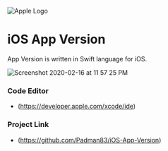 ![Apple Logo](https://user-images.githubusercontent.com/45048950/73131198-bca1e580-4041-11ea-8f8d-ebfd844f0e64.png) 

# iOS App Version
App Version is written in Swift language for iOS.

![Screenshot 2020-02-16 at 11 57 25 PM](https://user-images.githubusercontent.com/45048950/74608013-a0610800-5118-11ea-819e-7d9b63ca3fdf.png)

### Code Editor

* (https://developer.apple.com/xcode/ide)

### Project Link

* (https://github.com/Padman83/iOS-App-Version)
